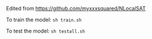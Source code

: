 Edited from https://github.com/myxxxsquared/NLocalSAT

To train the model:
```sh train.sh```

To test the model:
```sh testall.sh```
